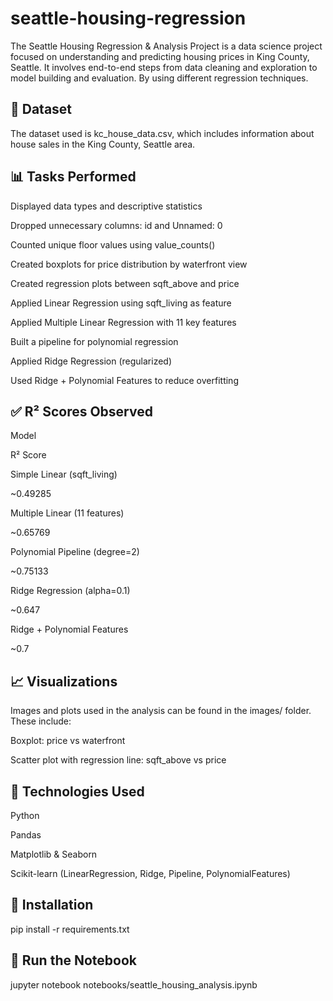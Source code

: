 # seattle-housing-regression
The Seattle Housing Regression &amp; Analysis Project is a data science project focused on understanding and predicting housing prices in King County, Seattle. It involves end-to-end steps from data cleaning and exploration to model building and evaluation. By using different regression techniques.
## 📁 Dataset

The dataset used is kc_house_data.csv, which includes information about house sales in the King County, Seattle area.

## 📊 Tasks Performed

Displayed data types and descriptive statistics

Dropped unnecessary columns: id and Unnamed: 0

Counted unique floor values using value_counts()

Created boxplots for price distribution by waterfront view

Created regression plots between sqft_above and price

Applied Linear Regression using sqft_living as feature

Applied Multiple Linear Regression with 11 key features

Built a pipeline for polynomial regression

Applied Ridge Regression (regularized)

Used Ridge + Polynomial Features to reduce overfitting

## ✅ R² Scores Observed

Model

R² Score

Simple Linear (sqft_living)

~0.49285

Multiple Linear (11 features)

~0.65769

Polynomial Pipeline (degree=2)

~0.75133

Ridge Regression (alpha=0.1)

~0.647

Ridge + Polynomial Features

~0.7

## 📈 Visualizations

Images and plots used in the analysis can be found in the images/ folder. These include:

Boxplot: price vs waterfront

Scatter plot with regression line: sqft_above vs price

## 🔹 Technologies Used

Python

Pandas

Matplotlib & Seaborn

Scikit-learn (LinearRegression, Ridge, Pipeline, PolynomialFeatures)
## 📁 Installation
pip install -r requirements.txt
## 🚀 Run the Notebook
jupyter notebook notebooks/seattle_housing_analysis.ipynb
